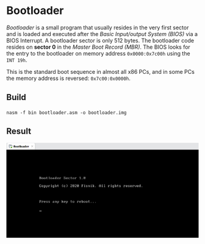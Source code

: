 # Bootloader
*Bootloader* is a small program that usually resides in the very first sector and is loaded and executed after the *Basic Input/output System (BIOS)* via a BIOS Interrupt. A bootloader sector is only 512 bytes. The bootloader code resides on **sector 0** in the *Master Boot Record (MBR)*. The BIOS looks for the entry to the bootloader on memory address `0x0000:0x7c00h` using the `INT 19h`. 

This is the standard boot sequence in almost all x86 PCs, and in some PCs the memory address is reversed: `0x7c00:0x0000h`.     


## Build
`nasm -f bin bootloader.asm -o bootloader.img`

## Result
<img src="bootloader_running.png" />